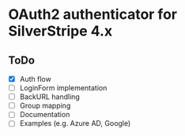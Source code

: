 # OAuth2 authenticator for SilverStripe 4.x

## ToDo

- [x] Auth flow
- [ ] LoginForm implementation
- [ ] BackURL handling
- [ ] Group mapping
- [ ] Documentation
- [ ] Examples (e.g. Azure AD, Google)
